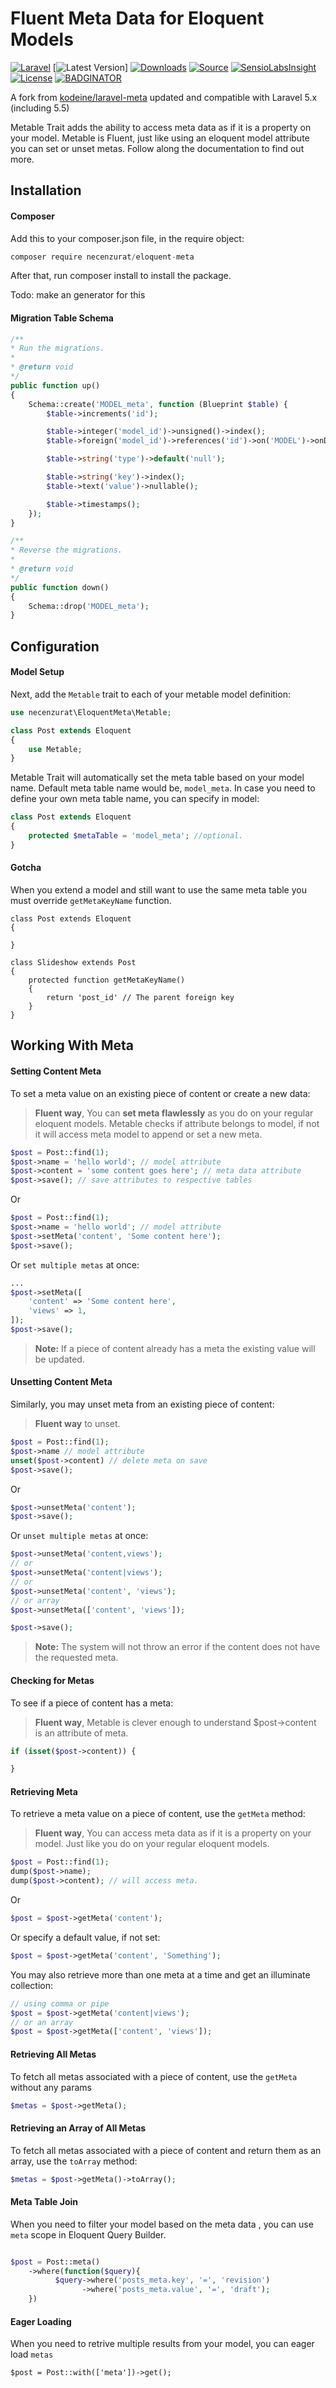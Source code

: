 # Fluent Meta Data for Eloquent Models
[![Laravel](https://img.shields.io/badge/Laravel-~5.1-orange.svg?style=flat-square)](http://laravel.com)
[![Latest Version](https://img.shields.io/packagist/v/symfony/symfony.svg?style=flat-blue)]
[![Downloads](https://img.shields.io/packagist/dt/necenzurat/eloquent-meta.svg?style=flat-blue)](http://laravel.com)
[![Source](https://img.shields.io/badge/source-necenzurat/eloquent--meta-blue.svg?style=flat-square)](https://github.com/necenzurat/eloquent-meta/)
[![SensioLabsInsight](https://insight.sensiolabs.com/projects/85d12ead-a887-49c9-8c42-adc0686aca5a/mini.png)](https://insight.sensiolabs.com/projects/85d12ead-a887-49c9-8c42-adc0686aca5a)
[![License](https://img.shields.io/github/license/necenzurat/eloquent-meta.svg?style=flat-square)](/eloquent-meta/LICENSE)
[![BADGINATOR](https://badginator.herokuapp.com/necenzurat/eloquent-meta.svg)](https://github.com/defunctzombie/badginator)

A fork from [kodeine/laravel-meta](https://github.com/kodeine/laravel-meta) updated and compatible with Laravel 5.x (including 5.5)

Metable Trait adds the ability to access meta data as if it is a property on your model.
Metable is Fluent, just like using an eloquent model attribute you can set or unset metas. Follow along the documentation to find out more.

## Installation

#### Composer

Add this to your composer.json file, in the require object:

```javascript
composer require necenzurat/eloquent-meta
```

After that, run composer install to install the package.

Todo: make an generator for this

#### Migration Table Schema
```php
/**
* Run the migrations.
*
* @return void
*/
public function up()
{
    Schema::create('MODEL_meta', function (Blueprint $table) {
        $table->increments('id');

        $table->integer('model_id')->unsigned()->index();
        $table->foreign('model_id')->references('id')->on('MODEL')->onDelete('cascade');

        $table->string('type')->default('null');

        $table->string('key')->index();
        $table->text('value')->nullable();

        $table->timestamps();
    });
}

/**
* Reverse the migrations.
*
* @return void
*/
public function down()
{
    Schema::drop('MODEL_meta');
}
```
## Configuration


#### Model Setup

Next, add the `Metable` trait to each of your metable model definition:

```php
use necenzurat\EloquentMeta\Metable;

class Post extends Eloquent
{
    use Metable;
}
```

Metable Trait will automatically set the meta table based on your model name.
Default meta table name would be, `model_meta`.
In case you need to define your own meta table name, you can specify in model:

```php
class Post extends Eloquent
{
    protected $metaTable = 'model_meta'; //optional.
}
```

#### Gotcha
When you extend a model and still want to use the same meta table you must override `getMetaKeyName` function.

```
class Post extends Eloquent
{
    
}

class Slideshow extends Post
{
    protected function getMetaKeyName()
    {
        return 'post_id' // The parent foreign key 
    }   
}
```



## Working With Meta

#### Setting Content Meta

To set a meta value on an existing piece of content or create a new data:

> **Fluent way**, You can **set meta flawlessly** as you do on your regular eloquent models.
Metable checks if attribute belongs to model, if not it will
access meta model to append or set a new meta.

```php
$post = Post::find(1);
$post->name = 'hello world'; // model attribute
$post->content = 'some content goes here'; // meta data attribute
$post->save(); // save attributes to respective tables
```

Or

```php
$post = Post::find(1);
$post->name = 'hello world'; // model attribute
$post->setMeta('content', 'Some content here');
$post->save();
```

Or `set multiple metas` at once:

```php
...
$post->setMeta([
    'content' => 'Some content here',
    'views' => 1,
]);
$post->save();
```

> **Note:** If a piece of content already has a meta the existing value will be updated.

#### Unsetting Content Meta

Similarly, you may unset meta from an existing piece of content:

> **Fluent way** to unset.

```php
$post = Post::find(1);
$post->name // model attribute
unset($post->content) // delete meta on save
$post->save();
```

Or

```php
$post->unsetMeta('content');
$post->save();
```

Or `unset multiple metas` at once:

```php
$post->unsetMeta('content,views');
// or
$post->unsetMeta('content|views');
// or
$post->unsetMeta('content', 'views');
// or array
$post->unsetMeta(['content', 'views']);

$post->save();
```

> **Note:** The system will not throw an error if the content does not have the requested meta.

#### Checking for Metas

To see if a piece of content has a meta:

> **Fluent way**, Metable is clever enough to understand $post->content is an attribute of meta.

```php
if (isset($post->content)) {

}
```

#### Retrieving Meta

To retrieve a meta value on a piece of content, use the `getMeta` method:

> **Fluent way**, You can access meta data as if it is a property on your model.
Just like you do on your regular eloquent models.

```php
$post = Post::find(1);
dump($post->name);
dump($post->content); // will access meta.
```

Or

```php
$post = $post->getMeta('content');
```

Or specify a default value, if not set:

```php
$post = $post->getMeta('content', 'Something');
```

You may also retrieve more than one meta at a time and get an illuminate collection:

```php
// using comma or pipe
$post = $post->getMeta('content|views');
// or an array
$post = $post->getMeta(['content', 'views']);
```

#### Retrieving All Metas

To fetch all metas associated with a piece of content, use the `getMeta` without any params

```php
$metas = $post->getMeta();
```

#### Retrieving an Array of All Metas

To fetch all metas associated with a piece of content and return them as an array, use the `toArray` method:

```php
$metas = $post->getMeta()->toArray();
```

#### Meta Table Join

When you need to filter your model based on the meta data , you can use `meta` scope in Eloquent Query Builder.

```php

$post = Post::meta()
    ->where(function($query){
          $query->where('posts_meta.key', '=', 'revision')
                ->where('posts_meta.value', '=', 'draft');
    })

```

#### Eager Loading

When you need to retrive multiple results from your model, you can eager load `metas`

```
$post = Post::with(['meta'])->get();
```